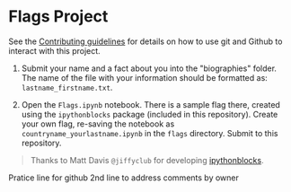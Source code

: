 # Flags Project

See the [Contributing guidelines](CONTRIBUTING.md) for details on how to 
use git and Github to interact with this project.  

1. Submit your name and a fact about you into the "biographies" folder.  
The name of the file with your information should be formatted as: 
`lastname_firstname.txt`.  

2. Open the `Flags.ipynb` notebook.  There is a sample flag there, created 
using the `ipythonblocks` package (included in this repository).  Create 
your own flag, re-saving the notebook as `countryname_yourlastname.ipynb` 
in the `flags` directory.  Submit to this repository.  

> Thanks to Matt Davis `@jiffyclub` for developing [ipythonblocks](http://ipythonblocks.org).

Pratice line for github
2nd line to address comments by owner
